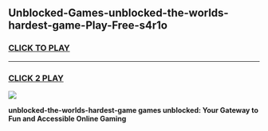 
## Unblocked-Games-unblocked-the-worlds-hardest-game-Play-Free-s4r1o
<h3>
<a href="https://premium76.site?title=unblocked-the-worlds-hardest-game&ref=18A">CLICK TO PLAY</a></h3>
<hr>

<h3>
<a href="https://premium76.site?title=unblocked-the-worlds-hardest-game&ref=18A">CLICK 2 PLAY</a>
  
</h3>

<a href="https://premium76.site?title=unblocked-the-worlds-hardest-game&ref=18A"><img src="https://clearcache.store/games.png"></a>


**unblocked-the-worlds-hardest-game games unblocked: Your Gateway to Fun and Accessible Online Gaming**
